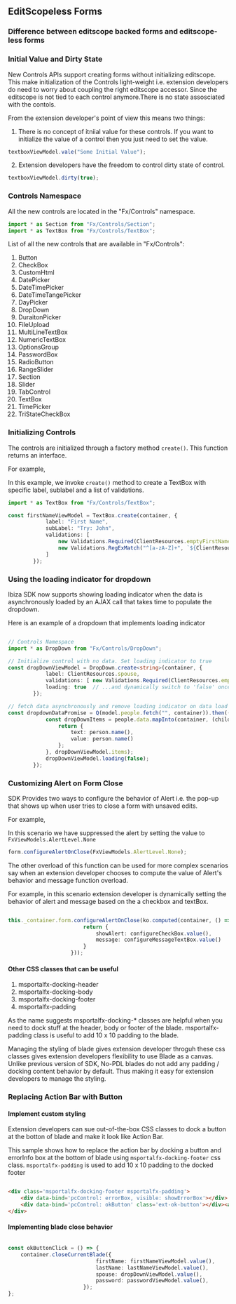 ## EditScopeless Forms

### Difference between editscope backed forms and editscope-less forms

### Initial Value and Dirty State

New Controls APIs support creating forms without initializing editscope. This make initialization of the Controls light-weight i.e. extension developers do need to worry about coupling the right editscope accessor.
Since the editscope is not tied to each control anymore.There is no state assosciated with the contols. 

From the extension developer's point of view this means two things:

1. There is no concept of itniial value for these controls. If you want to initialize the value of a control then you just need to set the value.

```ts
textboxViewModel.vale("Some Initial Value");
```  

2. Extension developers have the freedom to control dirty state of control. 

```ts
textboxViewModel.dirty(true);
```  
 

### Controls Namespace

All the new controls are located in the "Fx/Controls" namespace.

```ts
import * as Section from "Fx/Controls/Section";
import * as TextBox from "Fx/Controls/TextBox";
``` 

List of all the new controls that are available in "Fx/Controls":

1. Button
1. CheckBox
1. CustomHtml
1. DatePicker
1. DateTimePicker
1. DateTimeTangePicker
1. DayPicker
1. DropDown
1. DuraitonPicker
1. FileUpload
1. MultiLineTextBox
1. NumericTextBox
1. OptionsGroup
1. PasswordBox
1. RadioButton
1. RangeSlider
1. Section
1. Slider
1. TabControl
1. TextBox
1. TimePicker
1. TriStateCheckBox

### Initializing Controls

The controls are initialized through a factory method `create()`. This function returns an interface. 

For example,

In this example, we invoke `create()` method to create a TextBox with specific label, sublabel and a list of validations.

```ts
import * as TextBox from "Fx/Controls/TextBox";

const firstNameViewModel = TextBox.create(container, {
            label: "First Name",
            subLabel: "Try: John",
            validations: [
                new Validations.Required(ClientResources.emptyFirstName),
                new Validations.RegExMatch("^[a-zA-Z]+", `${ClientResources.startsWithLetterValidationMessage} <a href="https://www.bing.com/search?q=Personal+names+around+the+world" target="_blank">${ClientResources.clickForMoreInfo}</a>`)
            ]
        });
```

### Using the loading indicator for dropdown

Ibiza SDK now supports showing loading indicator when the data is asynchronously loaded by an AJAX call that takes time to populate the dropdown.

Here is an example of a dropdown that implements loading indicator

```ts

// Controls Namespace
import * as DropDown from "Fx/Controls/DropDown";

// Initialize control with no data. Set loading indicator to true
const dropDownViewModel = DropDown.create<string>(container, {
            label: ClientResources.spouse,
            validations: [ new Validations.Required(ClientResources.emptySpouse) ],
            loading: true  // ...and dynamically switch to 'false' once the dropdown items are loaded.
        });

// fetch data asynchronously and remove loading indicator on data load
const dropdownDataPromise = Q(model.people.fetch("", container)).then((people) => {
            const dropDownItems = people.data.mapInto(container, (childLifetime: MsPortalFx.Base.LifetimeManager, person: SamplesExtension.DataModels.Person) => {
                return {
                    text: person.name(),
                    value: person.name()
                };
            }, dropDownViewModel.items);
            dropDownViewModel.loading(false);
        });
```

### Customizing Alert on Form Close

SDK Provides two ways to configure the behavior of Alert i.e. the pop-up that shows up when user tries to close a form with unsaved edits. 

For example, 

In this scenario we have suppressed the alert by setting the value to `FxViewModels.AlertLevel.None`

```ts
form.configureAlertOnClose(FxViewModels.AlertLevel.None);
```

The other overload of this function can be used for more complex scenarios say when an extension developer chooses to compute the value of Alert's behavior and message function overload.

For example, in this scenario extension developer is dynamically setting the behavior of alert and message based on the a checkbox and textBox.

```ts

this._container.form.configureAlertOnClose(ko.computed(container, () => {
                        return {
                            showAlert: configureCheckBox.value(),
                            message: configureMessageTextBox.value()
                        }
                    }));

```

#### Other CSS classes that can be useful

1. msportalfx-docking-header
1. msportalfx-docking-body
1. msportalfx-docking-footer
1. msportalfx-padding

As the name suggests msportalfx-docking-* classes are helpful when you need to dock stuff at the header, body or footer of the blade. 
msportalfx-padding class is useful to add 10 x 10 padding to the blade.

Managing the styling of blade gives extension developer throguh these css classes gives extension developers flexibility to use Blade as a canvas.
Unlike previous version of SDK, No-PDL blades do not add any padding / docking content behavior by default. Thus making it easy for extension developers to manage the styling.


### Replacing Action Bar with Button

#### Implement custom styling 

Extension developers can sue out-of-the-box CSS classes to dock a button at the botton of blade and make it look like Action Bar.

This sample shows how to replace the action bar by docking a button and errorInfo box at the bottom of blade using `msportalfx-docking-footer` css class.
`msportalfx-padding` is used to add 10 x 10 padding to the docked footer

```html

<div class='msportalfx-docking-footer msportalfx-padding'>
    <div data-bind='pcControl: errorBox, visible: showErrorBox'></div>
    <div data-bind='pcControl: okButton' class='ext-ok-button'></div><a>Link</a>
</div>

```

#### Implementing blade close behavior

```ts

const okButtonClick = () => {
    container.closeCurrentBlade({
                            firstName: firstNameViewModel.value(),
                            lastName: lastNameViewModel.value(),
                            spouse: dropDownViewModel.value(),
                            password: passwordViewModel.value(),
                        });
};
```

